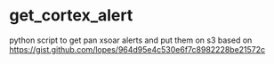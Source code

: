 # get_cortex_alert
python script to get pan xsoar alerts and put them on s3 
based on https://gist.github.com/lopes/964d95e4c530e6f7c8982228be21572c

